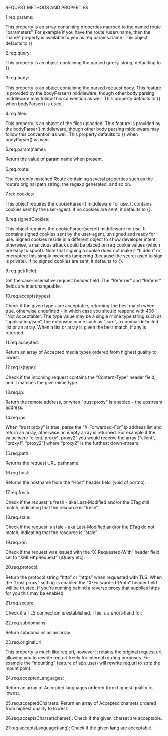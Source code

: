 REQUEST METHODS AND PROPERTIES

1.req.params:

This property is an array containing properties mapped to the named route “parameters”. For example if you have the route /user/:name, then the “name” property is available to you as req.params.name. This object defaults to {}.

2.req.query:

This property is an object containing the parsed query-string, defaulting to {}.

3.req.body:

This property is an object containing the parsed request body. This feature is provided by the bodyParser() middleware, though other body parsing middleware may follow this convention as well. This property defaults to {} when bodyParser() is used.

4.req.files:

This property is an object of the files uploaded. This feature is provided by the bodyParser() middleware, though other body parsing middleware may follow this convention as well. This property defaults to {} when bodyParser() is used.

5.req.param(name):

Return the value of param name when present.

6.req.route:

The currently matched Route containing several properties such as the route’s original path string, the regexp generated, and so on.

7.req.cookies:

This object requires the cookieParser() middleware for use. It contains cookies sent by the user-agent. If no cookies are sent, it defaults to {}.

8.req.signedCookies:

This object requires the cookieParser(secret) middleware for use. It contains signed cookies sent by the user-agent, unsigned and ready for use. Signed cookies reside in a different object to show developer intent; otherwise, a malicious attack could be placed on req.cookie values (which are easy to spoof). Note that signing a cookie does not make it “hidden” or encrypted; this simply prevents tampering (because the secret used to sign is private). If no signed cookies are sent, it defaults to {}.

9.req.get(field):

Get the case-insensitive request header field. The “Referrer” and “Referer” fields are interchangeable.

10.req.accepts(types):

Check if the given types are acceptable, returning the best match when true, otherwise undefined - in which case you should respond with 406 “Not Acceptable”. The type value may be a single mime type string such as “application/json”, the extension name such as “json”, a comma-delimited list or an array. When a list or array is given the best match, if any is returned.

11.req.accepted:

Return an array of Accepted media types ordered from highest quality to lowest.

12.req.is(type):

Check if the incoming request contains the “Content-Type” header field, and it matches the give mime type.

13.req.ip:

Return the remote address, or when “trust proxy” is enabled - the upstream address.

14.req.ips:

When “trust proxy” is true, parse the “X-Forwarded-For” ip address list and return an array, otherwise an empty array is returned. For example if the value were “client, proxy1, proxy2” you would receive the array ["client", "proxy1", "proxy2"] where “proxy2” is the furthest down-stream.

15.req.path:

Returns the request URL pathname.

16.req.host:

Returns the hostname from the “Host” header field (void of portno).

17.req.fresh:

Check if the request is fresh - aka Last-Modified and/or the ETag still match, indicating that the resource is “fresh”.

18.req.stale:

Check if the request is stale - aka Last-Modified and/or the ETag do not match, indicating that the resource is “stale”.

19.req.xhr:

Check if the request was issued with the “X-Requested-With” header field set to “XMLHttpRequest” (jQuery etc).

20.req.protocol:

Return the protocol string “http” or “https” when requested with TLS. When the “trust proxy” setting is enabled the “X-Forwarded-Proto” header field will be trusted. If you’re running behind a reverse proxy that supplies https for you this may be enabled.

21.req.secure:

Check if a TLS connection is established. This is a short-hand for:

22.req.subdomains:

Return subdomains as an array.

23.req.originalUrl:

This property is much like req.url, however it retains the original request url, allowing you to rewrite req.url freely for internal routing purposes. For example the “mounting” feature of app.use() will rewrite req.url to strip the mount point.

24.req.acceptedLanguages:

Return an array of Accepted languages ordered from highest quality to lowest.

25.req.acceptedCharsets: Return an array of Accepted charsets ordered from highest quality to lowest.

26.req.acceptsCharset(charset): Check if the given charset are acceptable.

27.req.acceptsLanguage(lang): Check if the given lang are acceptable.
